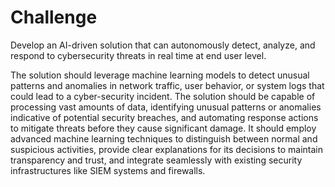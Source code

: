 
# **Challenge**

Develop an AI-driven solution that can autonomously detect, analyze, and respond to cybersecurity threats in real time at end user level.

The solution should leverage machine learning models to detect unusual patterns and anomalies in network traffic, user behavior, or system logs that could lead to a cyber-security incident. The solution should be capable of processing vast amounts of data, identifying unusual patterns or anomalies indicative of potential security breaches, and automating response actions to mitigate threats before they cause significant damage. It should employ advanced machine learning techniques to distinguish between normal and suspicious activities, provide clear explanations for its decisions to maintain transparency and trust, and integrate seamlessly with existing security infrastructures like SIEM systems and firewalls.
